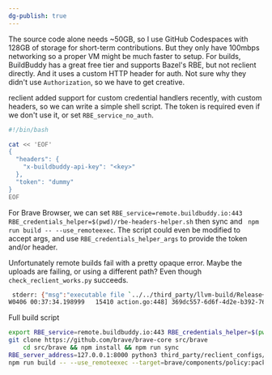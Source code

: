 ```yaml
---
dg-publish: true
---
```

The source code alone needs ~50GB, so I use GitHub Codespaces with 128GB of storage for short-term contributions. But they only have 100mbps networking so a proper VM might be much faster to setup.
For builds, BuildBuddy has a great free tier and supports Bazel's RBE, but not reclient directly. And it uses a custom HTTP header for auth. Not sure why they didn't use `Authorization`, so we have to get creative.

reclient added support for custom credential handlers recently, with custom headers, so we can write a simple shell script. The token is required even if we don't use it, or set `RBE_service_no_auth`.

```sh
#!/bin/bash

cat << 'EOF'
{
  "headers": {
    "x-buildbuddy-api-key": "<key>"
  },
  "token": "dummy"
}
EOF
```

For Brave Browser, we can set `RBE_service=remote.buildbuddy.io:443 RBE_credentials_helper=$(pwd)/rbe-headers-helper.sh` then sync and ` npm run build -- --use_remoteexec`. The script could even be modified to accept args, and use `RBE_credentials_helper_args` to provide the token and/or header.

Unfortunately remote builds fail with a pretty opaque error. Maybe the uploads are failing, or using a different path? Even though `check_reclient_works.py` succeeds.
```sh
 stderr: {"msg":"executable file `../../third_party/llvm-build/Release+Asserts/bin/clang++` not found in $PATH: No such file or directory","level":"error","time":"2025-04-06T00:37:33.846872Z"}
W0406 00:37:34.198999   15410 action.go:448] 369dc557-6d6f-4d2e-b392-765342bbc218: Remote execution failed with &{ExitCode:1 Status:NonZeroExitResultStatus Err:<nil>}, Waiting for local.
```

Full build script
```sh
export RBE_service=remote.buildbuddy.io:443 RBE_credentials_helper=$(pwd)/rbe-headers-helper.sh RBE_log_dir=$(pwd)/rbe
git clone https://github.com/brave/brave-core src/brave
	cd src/brave && npm install && npm run sync
RBE_server_address=127.0.0.1:8000 python3 third_party/reclient_configs/src/check_reclient_works.py --src_dir=..
npm run build -- --use_remoteexec --target=brave/components/policy:pack_policy_templates
```
